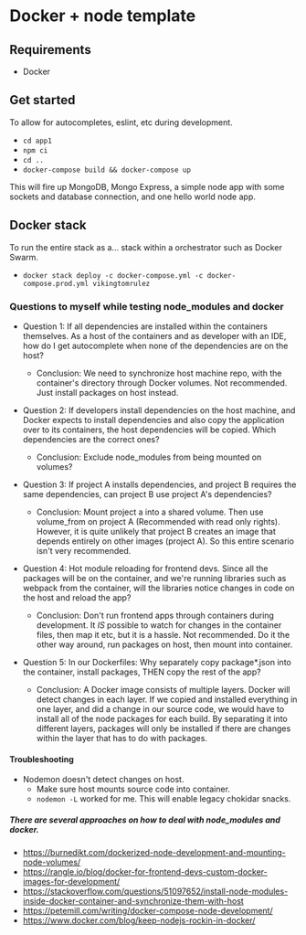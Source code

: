# Docker + node template
## Requirements
- Docker

## Get started
To allow for autocompletes, eslint, etc during development. 
- `cd app1`
- `npm ci`
- `cd ..`
- `docker-compose build && docker-compose up`

This will fire up MongoDB, Mongo Express, a simple node app with some sockets and database connection, and one hello world node app.

## Docker stack
To run the entire stack as a... stack within a orchestrator such as Docker Swarm.

- `docker stack deploy -c docker-compose.yml -c docker-compose.prod.yml vikingtomrulez`

### Questions to myself while testing node_modules and docker
- Question 1: If all dependencies are installed within the containers themselves. As a host of the containers and as developer with an IDE, how do I get autocomplete when none of the dependencies are on the host?
  - Conclusion: We need to synchronize host machine repo, with the container's directory through Docker volumes. Not recommended. Just install packages on host instead.

- Question 2: If developers install dependencies on the host machine, and Docker expects to install dependencies and also copy the application over to its containers, the host dependencies will be copied. Which dependencies are the correct ones?
  - Conclusion: Exclude node_modules from being mounted on volumes?

- Question 3: If project A installs dependencies, and project B requires the same dependencies, can project B use project A's dependencies?
  - Conclusion: Mount project a into a shared volume. Then use volume_from on project A (Recommended with read only rights). However, it is quite unlikely that project B creates an image that depends entirely on other images (project A). So this entire scenario isn't very recommended.

- Question 4: Hot module reloading for frontend devs. Since all the packages will be on the container, and we're running libraries such as webpack from the container, will the libraries notice changes in code on the host and reload the app?
  - Conclusion: Don't run frontend apps through containers during development. It _IS_ possible to watch for changes in the container files, then map it etc, but it is a hassle. Not recommended. Do it the other way around, run packages on host, then mount into container.

- Question 5: In our Dockerfiles: Why separately copy package*.json into the container, install packages, THEN copy the rest of the app?
  - Conclusion: A Docker image consists of multiple layers. Docker will detect changes in each layer. If we copied and installed everything in one layer, and did a change in our source code, we would have to install all of the node packages for each build. By separating it into different layers, packages will only be installed if there are changes within the layer that has to do with packages.

#### Troubleshooting
- Nodemon doesn't detect changes on host. 
  - Make sure host mounts source code into container.
  - `nodemon -L` worked for me. This will enable legacy chokidar snacks.

##### There are several approaches on how to deal with node_modules and docker.
- https://burnedikt.com/dockerized-node-development-and-mounting-node-volumes/
- https://rangle.io/blog/docker-for-frontend-devs-custom-docker-images-for-development/
- https://stackoverflow.com/questions/51097652/install-node-modules-inside-docker-container-and-synchronize-them-with-host
- https://petemill.com/writing/docker-compose-node-development/
- https://www.docker.com/blog/keep-nodejs-rockin-in-docker/
